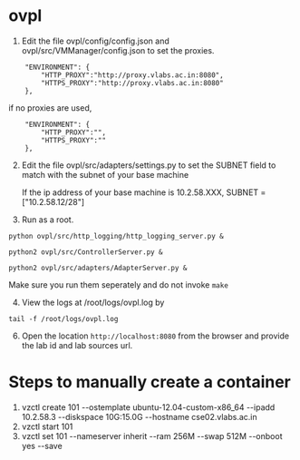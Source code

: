 ovpl
====


1. Edit the file ovpl/config/config.json and 
                 ovpl/src/VMManager/config.json 
   to set the proxies. 
```
    "ENVIRONMENT": {
        "HTTP_PROXY":"http://proxy.vlabs.ac.in:8080",
        "HTTPS_PROXY":"http://proxy.vlabs.ac.in:8080"
    },
```
   if no proxies are used, 
```
    "ENVIRONMENT": {
        "HTTP_PROXY":"",
        "HTTPS_PROXY":""
    },
```


2. Edit the file ovpl/src/adapters/settings.py to set the 
   SUBNET field to match with the subnet of your base machine

    If the ip address of your base machine is 10.2.58.XXX, 
    SUBNET = ["10.2.58.12/28"]

3. Run as a root.
```
python ovpl/src/http_logging/http_logging_server.py &
```
```
python2 ovpl/src/ControllerServer.py &
```
```
python2 ovpl/src/adapters/AdapterServer.py &
```

Make sure you run them seperately and do not invoke `make`

4. View the logs at /root/logs/ovpl.log by
```
tail -f /root/logs/ovpl.log
```

6. Open the location `http://localhost:8080` from the browser and
   provide the lab id and lab sources url.


Steps to manually create a container
====
1. vzctl create 101 --ostemplate ubuntu-12.04-custom-x86_64 --ipadd 10.2.58.3 --diskspace 10G:15.0G --hostname cse02.vlabs.ac.in
2. vzctl start 101
3. vzctl set 101 --nameserver inherit --ram 256M --swap 512M --onboot yes --save
